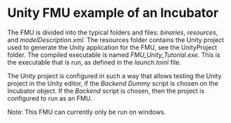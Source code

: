 # Unity FMU example of an Incubator


The FMU is divided into the typical folders and files: _binaries_, _resources_, and _modelDescription.xml_.
The resources folder contains the Unity project used to generate the Unity application for the FMU, see the UnityProject folder.
The compiled executable is named _FMU_Unity_Tutorial.exe_. This is the executable that is run, as defined in the _launch.toml_ file.

The Unity project is configured in such a way that allows testing the Unity project in the Unity editor, if the _Backend Dummy_ script is chosen on the Incubator object. If the _Backend_ script is chosen, then the project is configured to run as an FMU.

Note: This FMU can currently only be run on windows. 

